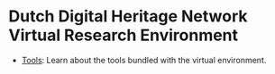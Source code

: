 # Dutch Digital Heritage Network Virtual Research Environment

* [Tools](tools/): Learn about the tools bundled with the virtual environment.
